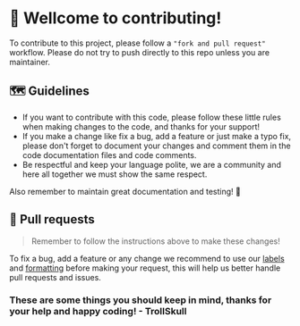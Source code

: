 # 🎊 Wellcome to contributing!
To contribute to this project, please follow a `"fork and pull request"` workflow. Please do not try to push directly to this repo unless you are maintainer.

## 🗺️ Guidelines
  - If you want to contribute with this code, please follow these little rules when making changes to the code, and thanks for your support!
  - If you make a change like fix a bug, add a feature or just make a typo fix, please don't forget to document your changes and comment them in the code documentation files and code comments.
  - Be respectful and keep your language polite, we are a community and here all together we must show the same respect.

Also remember to maintain great documentation and testing! 🙂

## 🔧 Pull requests
> Remember to follow the instructions above to make these changes!

To fix a bug, add a feature or any change we recommend to use our [labels](https://github.com/TrollSkull/TNTReporter/labels) and [formatting](https://github.com/TrollSkull/TNTReporter/blob/main/.github/ISSUE_TEMPLATE/issue_template.md) before making your request, this will help us better handle pull requests and issues.

### These are some things you should keep in mind, thanks for your help and happy coding! - TrollSkull

